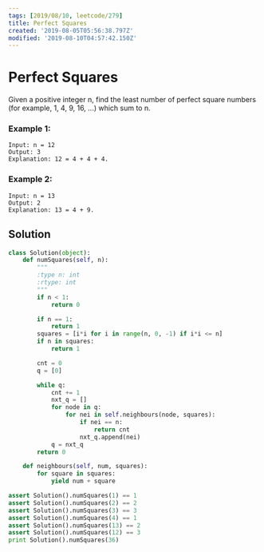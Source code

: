 ```yaml
---
tags: [2019/08/10, leetcode/279]
title: Perfect Squares
created: '2019-08-05T05:56:38.797Z'
modified: '2019-08-10T04:57:42.150Z'
---
```


# Perfect Squares


Given a positive integer n, find the least number of perfect square numbers (for example, 1, 4, 9, 16, ...) which sum to n.

### Example 1:

```
Input: n = 12
Output: 3
Explanation: 12 = 4 + 4 + 4.
```

### Example 2:

```
Input: n = 13
Output: 2
Explanation: 13 = 4 + 9.
```

## Solution

```python
class Solution(object):
    def numSquares(self, n):
        """
        :type n: int
        :rtype: int
        """
        if n < 1:
            return 0

        if n == 1:
            return 1
        squares = [i*i for i in range(n, 0, -1) if i*i <= n]
        if n in squares:
            return 1

        cnt = 0
        q = [0]

        while q:
            cnt += 1
            nxt_q = []
            for node in q:
                for nei in self.neighbours(node, squares):
                    if nei == n:
                        return cnt
                    nxt_q.append(nei)
            q = nxt_q
        return 0

    def neighbours(self, num, squares):
        for square in squares:
            yield num + square

assert Solution().numSquares(1) == 1
assert Solution().numSquares(2) == 2
assert Solution().numSquares(3) == 3
assert Solution().numSquares(4) == 1
assert Solution().numSquares(13) == 2
assert Solution().numSquares(12) == 3
print Solution().numSquares(36)
```
